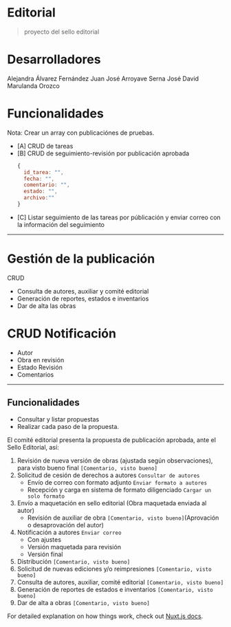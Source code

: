 # Editorial

> proyecto del sello editorial


# Desarrolladores

Alejandra Álvarez Fernández
Juan José Arroyave Serna
José David Marulanda Orozco


# Funcionalidades

Nota: Crear un array con publicaciónes de pruebas.

- [A] CRUD de tareas
- [B] CRUD de seguimiento-revisión por publicación aprobada
  ```js
  {
    id_tarea: "",
    fecha: "",
    comentario: "",
    estado: "",
    archivo:""
  }
  ```
- [C] Listar seguimiento de las tareas por públicación y enviar correo con la información del seguimiento

---

# Gestión de la publicación

CRUD

- Consulta de autores, auxiliar y comité editorial
- Generación de reportes, estados e inventarios
- Dar de alta las obras

# CRUD Notificación

- Autor
- Obra en revisión
- Estado Revisión
- Comentarios

---

## Funcionalidades

- Consultar y listar propuestas
- Realizar cada paso de la propuesta.

El comité editorial presenta la propuesta de publicación aprobada, ante el Sello Editorial, así:

1. Revisión de nueva versión de obras (ajustada según observaciones), para visto bueno final
   `[Comentario, visto bueno]`
2. Solicitud de cesión de derechos a autores `Consultar de autores`
   - Envío de correo con formato adjunto `Enviar formato a autores`
   - Recepción y carga en sistema de formato diligenciado `Cargar un solo formato`
3. Envío a maquetación en sello editorial (Obra maquetada enviada al autor)
   - Revisión de auxiliar de obra `[Comentario, visto bueno]`(Aprovación o desaprovación del autor)
4. Notificación a autores `Enviar correo`
   - Con ajustes 
   - Versión maquetada para revisión
   - Versión final
5. Distribución `[Comentario, visto bueno]`
6. Solicitud de nuevas ediciones y/o reimpresiones `[Comentario, visto bueno]`
7. Consulta de autores, auxiliar, comité editorial `[Comentario, visto bueno]`
8. Generación de reportes de estados e inventarios `[Comentario, visto bueno]`
9. Dar de alta a obras `[Comentario, visto bueno]`

For detailed explanation on how things work, check out [Nuxt.js docs](https://nuxtjs.org).
